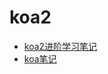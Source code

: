 # koa2

- [koa2进阶学习笔记](https://chenshenhai.github.io/koa2-note/)
- [koa笔记](https://github.com/zhangmengxue/Node-KOA)